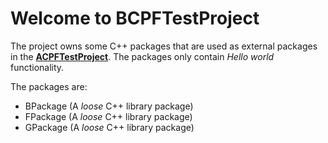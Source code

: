 # Welcome to BCPFTestProject #

The project owns some C++ packages that are used as external packages in the <a href="https://github.com/Knitschi/ACPFTestProject"><b>ACPFTestProject</b></a>.
The packages only contain *Hello world* functionality.

The packages are:

- BPackage (A *loose* C++ library package)
- FPackage (A *loose* C++ library package)
- GPackage (A *loose* C++ library package)

